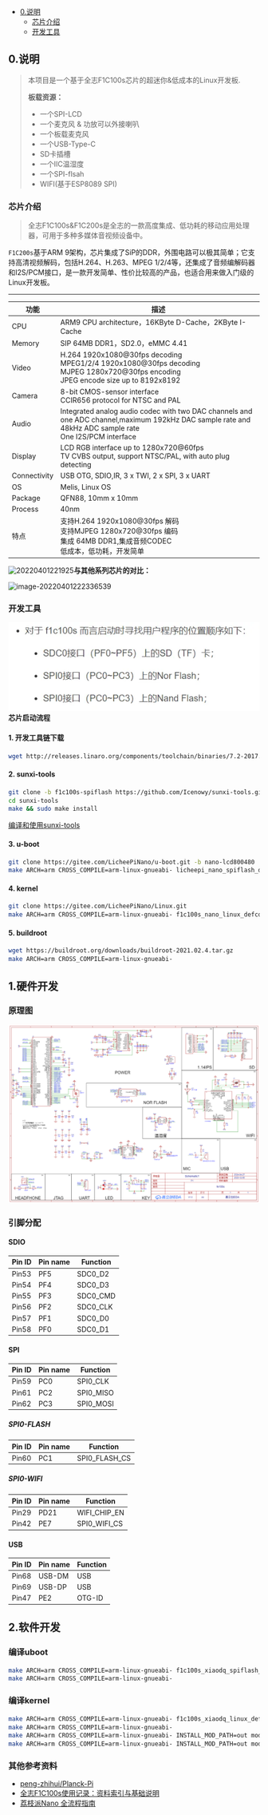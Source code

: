 - [ 0.说明](#head1)
	- [ 芯片介绍](#head2)
	- [ 开发工具](#head3)



## <span id="head1"> 0.说明</span>

> 本项目是一个基于全志F1C100s芯片的超迷你&低成本的Linux开发板.
>
> **板载资源：**
>
> * 一个SPI-LCD
> * 一个麦克风 & 功放可以外接喇叭
> * 一个板载麦克风
> * 一个USB-Type-C
> * SD卡插槽
> * 一个IIC温湿度
> * 一个SPI-flsah
> * WIFI(基于ESP8089 SPI)
>

### <span id="head2"> 芯片介绍</span>

> 全志F1C100s&F1C200s是全志的一款高度集成、低功耗的移动应用处理器，可用于多种多媒体音视频设备中。

`F1C200s`基于ARM 9架构，芯片集成了SiP的DDR，外围电路可以极其简单；它支持高清视频解码，包括H.264、H.263、MPEG 1/2/4等，还集成了音频编解码器和I2S/PCM接口，是一款开发简单、性价比较高的产品，也适合用来做入门级的Linux开发板。

---

| 功能         | 描述                                                         |
| ------------ | ------------------------------------------------------------ |
| CPU          | ARM9 CPU architecture，16KByte D-Cache，2KByte I-Cache       |
| Memory       | SIP 64MB DDR1，SD2.0，eMMC 4.41                              |
| Video        | H.264 1920x1080@30fps decoding<br/>MPEG1/2/4 1920x1080@30fps decoding<br/>MJPEG 1280x720@30fps encoding<br/>JPEG encode size up to 8192x8192 |
| Camera       | 8-bit CMOS-sensor interface<br/>CCIR656 protocol for NTSC and PAL |
| Audio        | Integrated analog audio codec with two DAC channels and one ADC channel,maximum 192kHz DAC sample rate and 48kHz ADC sample rate<br/>One I2S/PCM interface |
| Display      | LCD RGB interface up to 1280x720@60fps<br/>TV CVBS output, support NTSC/PAL, with auto plug detecting |
| Connectivity | USB OTG, SDIO,IR, 3 x TWI, 2 x SPI, 3 x UART                 |
| OS           | Melis, Linux OS                                              |
| Package      | QFN88, 10mm x 10mm                                           |
| Process      | 40nm                                                         |
| 特点         | 支持H.264 1920x1080@30fps 解码<br/>支持MJPEG 1280x720@30fps 编码<br/>集成 64MB DDR1,集成音频CODEC<br/>低成本，低功耗，开发简单 |

![20220401221925](https://pengzhihui-markdown.oss-cn-shanghai.aliyuncs.com/img/20220405172955.png)**与其他系列芯片的对比：**

![image-20220401222336539](https://pengzhihui-markdown.oss-cn-shanghai.aliyuncs.com/img/20220401222336.png)

### <span id="head3"> 开发工具</span>
![alt text](image/image.png)**芯片启动流程**

#### <span id="head4">1. 开发工具链下载</span>

```bash
wget http://releases.linaro.org/components/toolchain/binaries/7.2-2017.11/arm-linux-gnueabi/gcc-linaro-7.2.1-2017.11-x86_64_arm-linux-gnueabi.tar.xz
```
#### <span id="head5">2. sunxi-tools</span>

```bash
git clone -b f1c100s-spiflash https://github.com/Icenowy/sunxi-tools.git
cd sunxi-tools
make && sudo make install
```
[编译和使用sunxi-tools](https://wiki.sipeed.com/soft/Lichee/zh/Nano-Doc-Backup/step_by_step/two_sunxi-tools.html)

#### <span id="head6">3. u-boot</span>

```bash
git clone https://gitee.com/LicheePiNano/u-boot.git -b nano-lcd800480
make ARCH=arm CROSS_COMPILE=arm-linux-gnueabi- licheepi_nano_spiflash_defconfig
```

#### <span id="head7">4. kernel</span>

```bash
git clone https://gitee.com/LicheePiNano/Linux.git 
make ARCH=arm CROSS_COMPILE=arm-linux-gnueabi- f1c100s_nano_linux_defconfig
```

#### <span id="head8">5. buildroot</span>

```bash
wget https://buildroot.org/downloads/buildroot-2021.02.4.tar.gz
make ARCH=arm CROSS_COMPILE=arm-linux-gnueabi-
```

## <span id="head9"> 1.硬件开发</span>
### <span id="head10"> 原理图</span>
![原理图](image/SCH_v1.2.png)
### <span id="head11"> 引脚分配</span>
#### <span id="head11"> SDIO</span>
|Pin ID |Pin name |Function                                           |
| ---- | ----------|-------------------------------------------------- |
|Pin53  | PF5       | SDC0_D2|
|Pin54  | PF4       | SDC0_D3|
|Pin55  | PF3       | SDC0_CMD|
|Pin56  | PF2       | SDC0_CLK|
|Pin57  | PF1       | SDC0_D0|
|Pin58  | PF0       | SDC0_D1|

#### <span id="head11"> SPI</span>
|Pin ID |Pin name |Function                                           |
| ---- | ----------|-------------------------------------------------- |
|Pin59 | PC0 | SPI0_CLK|
|Pin61 | PC2 | SPI0_MISO|
|Pin62 | PC3 | SPI0_MOSI|

##### <span id="head11"> SPI0-FLASH </span>
|Pin ID |Pin name |Function                                           |
| ---- | ----------|-------------------------------------------------- |
|Pin60 | PC1 | SPI0_FLASH_CS|


##### <span id="head11"> SPI0-WIFI </span>
|Pin ID |Pin name |Function                                           |
| ---- | ----------|-------------------------------------------------- |
|Pin29  | PD21       | WIFI_CHIP_EN|
|Pin42  | PE7       | SPI0_WIFI_CS|

#### <span id="head11"> USB</span>
|Pin ID |Pin name |Function                                           |
| ---- | ----------|-------------------------------------------------- |
|Pin68 | USB-DM | USB|
|Pin69 | USB-DP | USB|
|Pin47 | PE2 	| OTG-ID|

## <span id="head9"> 2.软件开发</span>
### <span id="head10"> 编译uboot</span>

```bash
make ARCH=arm CROSS_COMPILE=arm-linux-gnueabi- f1c100s_xiaodq_spiflash_defconfig
make ARCH=arm CROSS_COMPILE=arm-linux-gnueabi- 
```
### <span id="head10"> 编译kernel</span>

```bash
make ARCH=arm CROSS_COMPILE=arm-linux-gnueabi- f1c100s_xiaodq_linux_defconfig
make ARCH=arm CROSS_COMPILE=arm-linux-gnueabi- 
make ARCH=arm CROSS_COMPILE=arm-linux-gnueabi- INSTALL_MOD_PATH=out modules
make ARCH=arm CROSS_COMPILE=arm-linux-gnueabi- INSTALL_MOD_PATH=out modules_install
```

### 其他参考资料

* [peng-zhihui/Planck-Pi](https://github.com/peng-zhihui/Planck-Pi)
* [全志F1C100s使用记录：资料索引与基础说明](https://blog.csdn.net/Naisu_kun/article/details/122704052)
* [荔枝派Nano 全流程指南](https://wiki.sipeed.com/soft/Lichee/zh/Nano-Doc-Backup/index.html)
